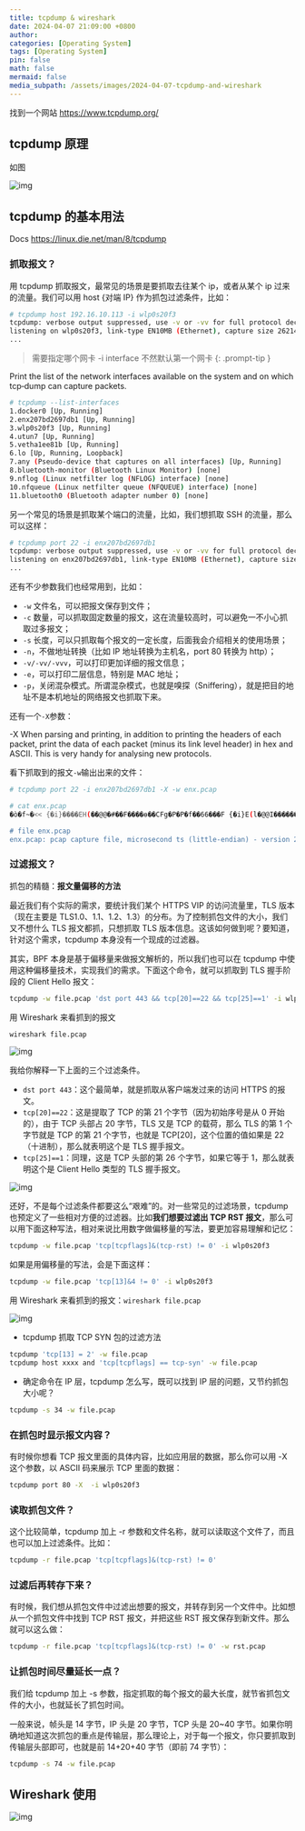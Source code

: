 ```yaml
---
title: tcpdump & wireshark
date: 2024-04-07 21:09:00 +0800
author: 
categories: [Operating System]
tags: [Operating System]
pin: false
math: false
mermaid: false
media_subpath: /assets/images/2024-04-07-tcpdump-and-wireshark
---
```


找到一个网站 <https://www.tcpdump.org/>

## tcpdump 原理

如图

![img](BPF.png)

## tcpdump 的基本用法

Docs <https://linux.die.net/man/8/tcpdump>

### 抓取报文？

用 tcpdump 抓取报文，最常见的场景是要抓取去往某个 ip，或者从某个 ip 过来的流量。我们可以用 host {对端 IP} 作为抓包过滤条件，比如：

```bash
# tcpdump host 192.16.10.113 -i wlp0s20f3
tcpdump: verbose output suppressed, use -v or -vv for full protocol decode
listening on wlp0s20f3, link-type EN10MB (Ethernet), capture size 262144 bytes
...
```

> 需要指定哪个网卡 -i interface 不然默认第一个网卡
{: .prompt-tip }

Print the list of the network interfaces available on the system and on  which  tcp‐dump  can  capture  packets.

```bash
# tcpdump --list-interfaces
1.docker0 [Up, Running]
2.enx207bd2697db1 [Up, Running]
3.wlp0s20f3 [Up, Running]
4.utun7 [Up, Running]
5.vetha1ee81b [Up, Running]
6.lo [Up, Running, Loopback]
7.any (Pseudo-device that captures on all interfaces) [Up, Running]
8.bluetooth-monitor (Bluetooth Linux Monitor) [none]
9.nflog (Linux netfilter log (NFLOG) interface) [none]
10.nfqueue (Linux netfilter queue (NFQUEUE) interface) [none]
11.bluetooth0 (Bluetooth adapter number 0) [none]
```

另一个常见的场景是抓取某个端口的流量，比如，我们想抓取 SSH 的流量，那么可以这样：

```bash
# tcpdump port 22 -i enx207bd2697db1
tcpdump: verbose output suppressed, use -v or -vv for full protocol decode
listening on enx207bd2697db1, link-type EN10MB (Ethernet), capture size 262144 bytes
...
```

还有不少参数我们也经常用到，比如：

- `-w` 文件名，可以把报文保存到文件；
- `-c` 数量，可以抓取固定数量的报文，这在流量较高时，可以避免一不小心抓取过多报文；
- `-s` 长度，可以只抓取每个报文的一定长度，后面我会介绍相关的使用场景；
- `-n`，不做地址转换（比如 IP 地址转换为主机名，port 80 转换为 http）；
- `-v/-vv/-vvv`，可以打印更加详细的报文信息；
- `-e`，可以打印二层信息，特别是 MAC 地址；
- `-p`，关闭混杂模式。所谓混杂模式，也就是嗅探（Sniffering），就是把目的地址不是本机地址的网络报文也抓取下来。

还有一个`-X`参数：

-X     When parsing and printing, in addition to printing the headers of each packet, print the  data  of  each  packet (minus its link level header) in hex and ASCII.  This is very handy for analysing new protocols.

看下抓取到的报文`-w`输出出来的文件：

```bash
# tcpdump port 22 -i enx207bd2697db1 -X -w enx.pcap

# cat enx.pcap 
�ò�f~�<< {�i}����EH(��@@�#��F����ѳ��CFg�P�P�f��66���F {�i}E(l�@@I������F�CFg�ѳ��P���f�::���E {�i}E,96�@@�'��E�����[]��mCP�Wifr�vv���E {�i}Eh97@@|������E���mC[]�P���6j��4���Mb�~B�Z�B��)�&0��cI�ո�y�aGBjyO�@@����E�����[]��m�P�ܰq��\�$�+�(p�Y�}���^,�W�P�i�>,�Sڊ7ʂ��T�f־66���E {�i}E(98@@}�����E���m�[^!P���

# file enx.pcap 
enx.pcap: pcap capture file, microsecond ts (little-endian) - version 2.4 (Ethernet, capture length 262144)
```

### 过滤报文？

抓包的精髓：**报文量偏移的方法**

最近我们有个实际的需求，要统计我们某个 HTTPS VIP 的访问流量里，TLS 版本（现在主要是 TLS1.0、1.1、1.2、1.3）的分布。为了控制抓包文件的大小，我们又不想什么 TLS 报文都抓，只想抓取 TLS 版本信息。这该如何做到呢？要知道，针对这个需求，tcpdump 本身没有一个现成的过滤器。

其实，BPF 本身是基于偏移量来做报文解析的，所以我们也可以在 tcpdump 中使用这种偏移量技术，实现我们的需求。下面这个命令，就可以抓取到 TLS 握手阶段的 Client Hello 报文：

```bash
tcpdump -w file.pcap 'dst port 443 && tcp[20]==22 && tcp[25]==1' -i wlp0s20f3
```

用 Wireshark 来看抓到的报文

```bash
wireshark file.pcap
```

![img](handshake.png)

我给你解释一下上面的三个过滤条件。

- `dst port 443`：这个最简单，就是抓取从客户端发过来的访问 HTTPS 的报文。
- `tcp[20]==22`：这是提取了 TCP 的第 21 个字节（因为初始序号是从 0 开始的），由于 TCP 头部占 20 字节，TLS 又是 TCP 的载荷，那么 TLS 的第 1 个字节就是 TCP 的第 21 个字节，也就是 TCP[20]，这个位置的值如果是 22（十进制），那么就表明这个是 TLS 握手报文。
- `tcp[25]==1`：同理，这是 TCP 头部的第 26 个字节，如果它等于 1，那么就表明这个是 Client Hello 类型的 TLS 握手报文。

![img](offset.png)

还好，不是每个过滤条件都要这么“艰难”的。对一些常见的过滤场景，tcpdump 也预定义了一些相对方便的过滤器。比如**我们想要过滤出 TCP RST 报文**，那么可以用下面这种写法，相对来说比用数字做偏移量的写法，要更加容易理解和记忆：

```bash
tcpdump -w file.pcap 'tcp[tcpflags]&(tcp-rst) != 0' -i wlp0s20f3
```

如果是用偏移量的写法，会是下面这样：

```bash
tcpdump -w file.pcap 'tcp[13]&4 != 0' -i wlp0s20f3
```

用 Wireshark 来看抓到的报文：`wireshark file.pcap`

![img](rst.png)

- tcpdump 抓取 TCP SYN 包的过滤方法

```bash
tcpdump 'tcp[13] = 2' -w file.pcap
tcpdump host xxxx and 'tcp[tcpflags] == tcp-syn' -w file.pcap
```

- 确定命令在 IP 层，tcpdump 怎么写，既可以找到 IP 层的问题，又节约抓包大小呢？

```bash
tcpdump -s 34 -w file.pcap 
```

### 在抓包时显示报文内容？

有时候你想看 TCP 报文里面的具体内容，比如应用层的数据，那么你可以用 -X 这个参数，以 ASCII 码来展示 TCP 里面的数据：

```bash
tcpdump port 80 -X  -i wlp0s20f3
```

### 读取抓包文件？

这个比较简单，tcpdump 加上 -r 参数和文件名称，就可以读取这个文件了，而且也可以加上过滤条件。比如：

```bash
tcpdump -r file.pcap 'tcp[tcpflags]&(tcp-rst) != 0'
```

### 过滤后再转存下来？

有时候，我们想从抓包文件中过滤出想要的报文，并转存到另一个文件中。比如想从一个抓包文件中找到 TCP RST 报文，并把这些 RST 报文保存到新文件。那么就可以这么做：

```bash
tcpdump -r file.pcap 'tcp[tcpflags]&(tcp-rst) != 0' -w rst.pcap
```

### 让抓包时间尽量延长一点？

我们给 tcpdump 加上 -s 参数，指定抓取的每个报文的最大长度，就节省抓包文件的大小，也就延长了抓包时间。

一般来说，帧头是 14 字节，IP 头是 20 字节，TCP 头是 20~40 字节。如果你明确地知道这次抓包的重点是传输层，那么理论上，对于每一个报文，你只要抓取到传输层头部即可，也就是前 14+20+40 字节（即前 74 字节）：

```bash
tcpdump -s 74 -w file.pcap
```

## Wireshark 使用

![img](wireshark.png)